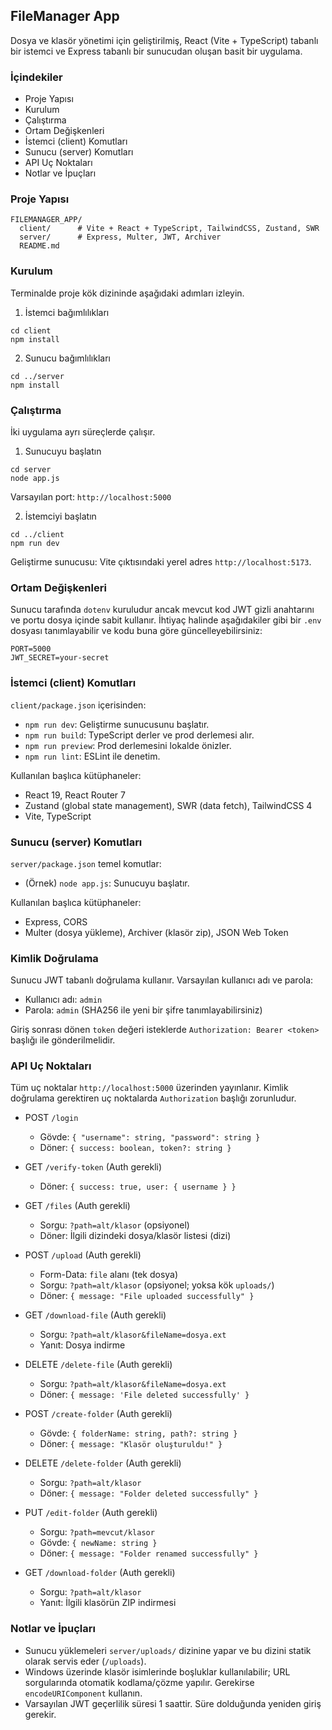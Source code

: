 ## FileManager App

Dosya ve klasör yönetimi için geliştirilmiş, React (Vite + TypeScript) tabanlı bir istemci ve Express tabanlı bir sunucudan oluşan basit bir uygulama.

### İçindekiler
- Proje Yapısı
- Kurulum
- Çalıştırma
- Ortam Değişkenleri
- İstemci (client) Komutları
- Sunucu (server) Komutları
- API Uç Noktaları
- Notlar ve İpuçları

### Proje Yapısı
```
FILEMANAGER_APP/
  client/      # Vite + React + TypeScript, TailwindCSS, Zustand, SWR
  server/      # Express, Multer, JWT, Archiver
  README.md
```

### Kurulum
Terminalde proje kök dizininde aşağıdaki adımları izleyin.

1) İstemci bağımlılıkları
```
cd client
npm install
```

2) Sunucu bağımlılıkları
```
cd ../server
npm install
```

### Çalıştırma
İki uygulama ayrı süreçlerde çalışır.

1) Sunucuyu başlatın
```
cd server
node app.js
```
Varsayılan port: `http://localhost:5000`

2) İstemciyi başlatın
```
cd ../client
npm run dev
```
Geliştirme sunucusu: Vite çıktısındaki yerel adres `http://localhost:5173`.

### Ortam Değişkenleri
Sunucu tarafında `dotenv` kuruludur ancak mevcut kod JWT gizli anahtarını ve portu dosya içinde sabit kullanır. İhtiyaç halinde aşağıdakiler gibi bir `.env` dosyası tanımlayabilir ve kodu buna göre güncelleyebilirsiniz:
```
PORT=5000
JWT_SECRET=your-secret
```

### İstemci (client) Komutları
`client/package.json` içerisinden:
- `npm run dev`: Geliştirme sunucusunu başlatır.
- `npm run build`: TypeScript derler ve prod derlemesi alır.
- `npm run preview`: Prod derlemesini lokalde önizler.
- `npm run lint`: ESLint ile denetim.

Kullanılan başlıca kütüphaneler:
- React 19, React Router 7
- Zustand (global state management), SWR (data fetch), TailwindCSS 4
- Vite, TypeScript

### Sunucu (server) Komutları
`server/package.json` temel komutlar:
- (Örnek) `node app.js`: Sunucuyu başlatır.

Kullanılan başlıca kütüphaneler:
- Express, CORS
- Multer (dosya yükleme), Archiver (klasör zip), JSON Web Token

### Kimlik Doğrulama
Sunucu JWT tabanlı doğrulama kullanır. Varsayılan kullanıcı adı ve parola:
- Kullanıcı adı: `admin`
- Parola: `admin`  (SHA256 ile yeni bir şifre tanımlayabilirsiniz)

Giriş sonrası dönen `token` değeri isteklerde `Authorization: Bearer <token>` başlığı ile gönderilmelidir.

### API Uç Noktaları
Tüm uç noktalar `http://localhost:5000` üzerinden yayınlanır. Kimlik doğrulama gerektiren uç noktalarda `Authorization` başlığı zorunludur.

- POST `/login`
  - Gövde: `{ "username": string, "password": string }`
  - Döner: `{ success: boolean, token?: string }`

- GET `/verify-token` (Auth gerekli)
  - Döner: `{ success: true, user: { username } }`

- GET `/files` (Auth gerekli)
  - Sorgu: `?path=alt/klasor` (opsiyonel)
  - Döner: İlgili dizindeki dosya/klasör listesi (dizi)

- POST `/upload` (Auth gerekli)
  - Form-Data: `file` alanı (tek dosya)
  - Sorgu: `?path=alt/klasor` (opsiyonel; yoksa kök `uploads/`)
  - Döner: `{ message: "File uploaded successfully" }`

- GET `/download-file` (Auth gerekli)
  - Sorgu: `?path=alt/klasor&fileName=dosya.ext`
  - Yanıt: Dosya indirme

- DELETE `/delete-file` (Auth gerekli)
  - Sorgu: `?path=alt/klasor&fileName=dosya.ext`
  - Döner: `{ message: 'File deleted successfully' }`

- POST `/create-folder` (Auth gerekli)
  - Gövde: `{ folderName: string, path?: string }`
  - Döner: `{ message: "Klasör oluşturuldu!" }`

- DELETE `/delete-folder` (Auth gerekli)
  - Sorgu: `?path=alt/klasor`
  - Döner: `{ message: "Folder deleted successfully" }`

- PUT `/edit-folder` (Auth gerekli)
  - Sorgu: `?path=mevcut/klasor`
  - Gövde: `{ newName: string }`
  - Döner: `{ message: "Folder renamed successfully" }`

- GET `/download-folder` (Auth gerekli)
  - Sorgu: `?path=alt/klasor`
  - Yanıt: İlgili klasörün ZIP indirmesi

### Notlar ve İpuçları
- Sunucu yüklemeleri `server/uploads/` dizinine yapar ve bu dizini statik olarak servis eder (`/uploads`).
- Windows üzerinde klasör isimlerinde boşluklar kullanılabilir; URL sorgularında otomatik kodlama/çözme yapılır. Gerekirse `encodeURIComponent` kullanın.
- Varsayılan JWT geçerlilik süresi 1 saattir. Süre dolduğunda yeniden giriş gerekir.